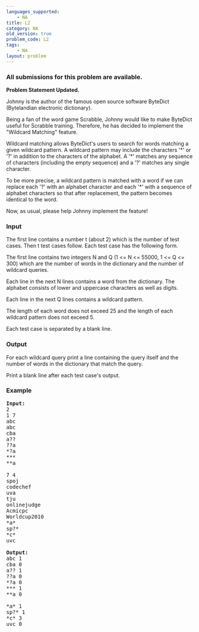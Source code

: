 ```yaml
---
languages_supported:
    - NA
title: L2
category: NA
old_version: true
problem_code: L2
tags:
    - NA
layout: problem
---
```

###  All submissions for this problem are available. 

**Problem Statement Updated.**

Johnny is the author of the famous open source software ByteDict (Bytelandian electronic dictionary).

Being a fan of the word game Scrabble, Johnny would like to make ByteDict useful for Scrabble training. Therefore, he has decided to implement the "Wildcard Matching" feature.

Wildcard matching allows ByteDict's users to search for words matching a given wildcard pattern. A wildcard pattern may include the characters '\*' or '?' in addition to the characters of the alphabet. A '\*' matches any sequence of characters (including the empty sequence) and a '?' matches any single character.

To be more precise, a wildcard pattern is matched with a word if we can replace each '?' with an alphabet character and each '\*' with a sequence of alphabet characters so that after replacement, the pattern becomes identical to the word.

Now, as usual, please help Johnny implement the feature!

### Input

The first line contains a number t (about 2) which is the number of test cases. Then t test cases follow. Each test case has the following form.

The first line contains two integers N and Q (1 <= N <= 55000, 1 <= Q <= 300) which are the number of words in the dictionary and the number of wildcard queries.

Each line in the next N lines contains a word from the dictionary. The alphabet consists of lower and uppercase characters as well as digits.

Each line in the next Q lines contains a wildcard pattern.

The length of each word does not exceed 25 and the length of each wildcard pattern does not exceed 5.

Each test case is separated by a blank line.

### Output

For each wildcard query print a line containing the query itself and the number of words in the dictionary that match the query.

Print a blank line after each test case's output.

### Example

<pre><b>Input:</b>
2
1 7
abc
abc
cba
a??
??a
*?a
***
**a

7 4
spoj
codechef
uva
tju
onlinejudge
Acmicpc
Worldcup2010
*a*
sp?*
*c*
uvc

<b>Output:</b>
abc 1
cba 0
a?? 1
??a 0
*?a 0
*** 1
**a 0

*a* 1
sp?* 1
*c* 3
uvc 0

</pre>
